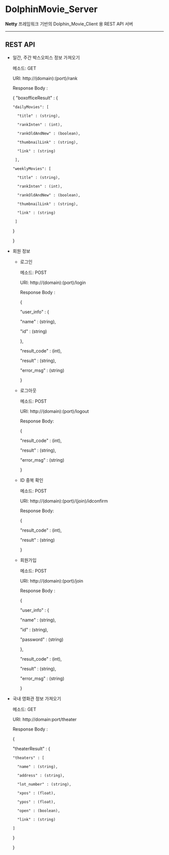 
# DolphinMovie_Server

__Netty__ 프레임워크 기반의 Dolphin_Movie_Client 용 REST API 서버 

---

## REST API

- 일간, 주간 박스오피스 정보 가져오기

  메소드: GET

  URI: http://(domain):(port)/rank
  
  Response Body :
  
    { "boxofficeResult" : {
 
      "dailyMovies": [
      
        "title" : (string),
        
        "rankInten" : (int),
        
        "rankOldAndNew" : (boolean),
        
        "thumbnailLink" : (string),
        
        "link" : (string)
        
       ],
       
      "weeklyMovies": [
      
        "title" : (string),
        
        "rankInten" : (int),
        
        "rankOldAndNew" : (boolean),
        
        "thumbnailLink" : (string),
        
        "link" : (string)
        
       ]
       
    }
    
  }                   


- 회원 정보 
  - 로그인
  
    메소드: POST
  
    URI: http://(domain):(port)/login
    
    Response Body :
  
    { 
    
      "user_info" : {
      
       "name" : (string),
       
       "id" : (string)
       
       },
       
       "result_code" : (int),
       
       "result" : (string),
       
       "error_msg" : (string)
       
     }
     

  
  - 로그아웃 
  
    메소드: POST
  
    URI: http://(domain):(port)/logout
    
    Response Body:
    
    {
      
      "result_code" : (int),
      
      "result" : (string),
      
      "error_msg" : (string)
      
    }
  
  - ID 중복 확인 
  
    메소드: POST
  
    URI: http://(domain):(port)/(join)/idconfirm
    
    Response Body:
    
    {
      
      "result_code" : (int),
      
      "result" : (string)
      
    }

  - 회원가입
  
    메소드: POST
  
    URI: http://(domain):(port)/join
    
    Response Body :
  
    { 
    
      "user_info" : {
      
       "name" : (string),
       
       "id" : (string),
       
       "password" : (string)
       
       },
       
       "result_code" : (int),
       
       "result" : (string),
       
       "error_msg" : (string)
       
     }

- 국내 영화관 정보 가져오기

  메소드: GET

  URI: http://domain:port/theater

  Response Body :
  
  {
  
    "theaterResult" : {
    
      "theaters" : [
        
        "name" : (string),
        
        "address" : (string),
        
        "lot_number" : (string),
        
        "xpos" : (float),
        
        "ypos" : (float),
        
        "open" : (boolean),
        
        "link" : (string)
        
      ]
      
    }
    
   }


